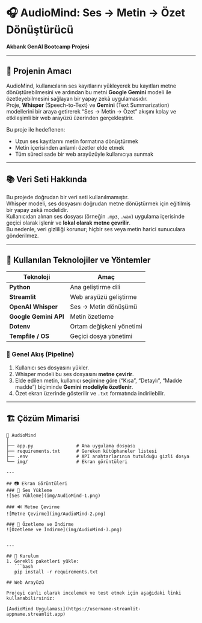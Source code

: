 # 🎧 AudioMind: Ses -> Metin -> Özet Dönüştürücü  
**Akbank GenAI Bootcamp Projesi**

---

## 🎯 Projenin Amacı  
AudioMind, kullanıcıların ses kayıtlarını yükleyerek bu kayıtları metne dönüştürebilmesini ve ardından bu metni **Google Gemini** modeli ile özetleyebilmesini sağlayan bir yapay zekâ uygulamasıdır.  
Proje, **Whisper** (Speech-to-Text) ve **Gemini** (Text Summarization) modellerini bir araya getirerek “Ses → Metin → Özet” akışını kolay ve etkileşimli bir web arayüzü üzerinden gerçekleştirir.

Bu proje ile hedeflenen:
- Uzun ses kayıtlarını metin formatına dönüştürmek  
- Metin içerisinden anlamlı özetler elde etmek  
- Tüm süreci sade bir web arayüzüyle kullanıcıya sunmak  

---

## 📚 Veri Seti Hakkında  
Bu projede doğrudan bir veri seti kullanılmamıştır.  
Whisper modeli, ses dosyasını doğrudan metne dönüştürmek için eğitilmiş bir yapay zekâ modelidir.  
Kullanıcıdan alınan ses dosyası (örneğin `.mp3`, `.wav`) uygulama içerisinde geçici olarak işlenir ve **lokal olarak metne çevrilir**.  
Bu nedenle, veri gizliliği korunur; hiçbir ses veya metin harici sunuculara gönderilmez.

---

## 🧠 Kullanılan Teknolojiler ve Yöntemler  

| Teknoloji | Amaç |
|------------|-------|
| **Python** | Ana geliştirme dili |
| **Streamlit** | Web arayüzü geliştirme |
| **OpenAI Whisper** | Ses → Metin dönüşümü |
| **Google Gemini API** | Metin özetleme |
| **Dotenv** | Ortam değişkeni yönetimi |
| **Tempfile / OS** | Geçici dosya yönetimi |

### 🔧 Genel Akış (Pipeline)
1. Kullanıcı ses dosyasını yükler.  
2. Whisper modeli bu ses dosyasını **metne çevirir**.  
3. Elde edilen metin, kullanıcı seçimine göre (“Kısa”, “Detaylı”, “Madde madde”) biçiminde **Gemini modeliyle özetlenir**.  
4. Özet ekran üzerinde gösterilir ve `.txt` formatında indirilebilir.  

---

## 🏗️ Çözüm Mimarisi  

```text
📁 AudioMind
│
├── app.py                # Ana uygulama dosyası
├── requirements.txt      # Gereken kütüphaneler listesi
├── .env                  # API anahtarlarının tutulduğu gizli dosya
└── img/                  # Ekran görüntüleri

---

## 📷 Ekran Görüntüleri  
### 🎵 Ses Yükleme
![Ses Yükleme](img/AudioMind-1.png) 

### 🔊 Metne Çevirme  
![Metne Çevirme](img/AudioMind-2.png) 

### 📝 Özetleme ve İndirme
![Özetleme ve İndirme](img/AudioMind-3.png) 


---

## 🚀 Kurulum  
1. Gerekli paketleri yükle:  
   ```bash
   pip install -r requirements.txt

## Web Arayüzü

Projeyi canlı olarak incelemek ve test etmek için aşağıdaki linki kullanabilirsiniz:

[AudioMind Uygulaması](https://username-streamlit-appname.streamlit.app)

